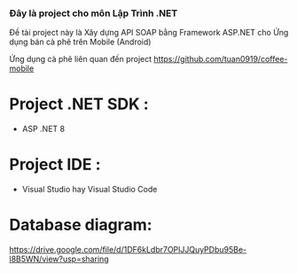 ### Đây là project cho môn Lập Trình .NET

Đề tài project này là Xây dựng API SOAP bằng Framework ASP.NET cho Ứng dụng bán cà phê trên Mobile (Android)

Ứng dụng cà phê liên quan đến project https://github.com/tuan0919/coffee-mobile

# Project .NET SDK :
+ ASP .NET 8

# Project IDE :
+ Visual Studio hay Visual Studio Code

# Database diagram:
https://drive.google.com/file/d/1DF6kLdbr7OPlJJQuyPDbu95Be-l8B5WN/view?usp=sharing
